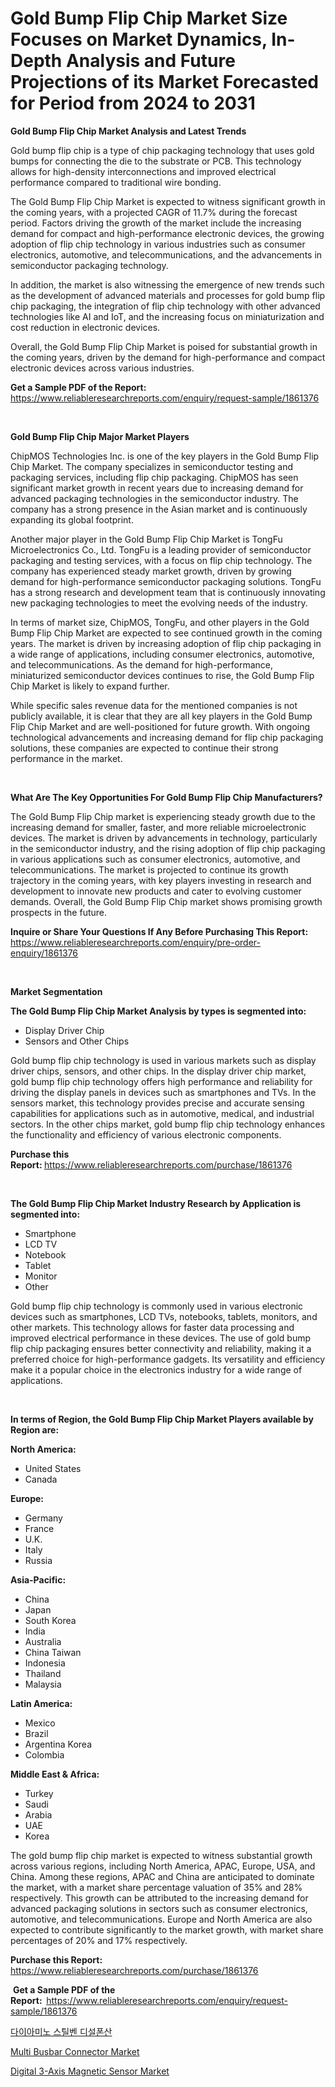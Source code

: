 <p><h1>Gold Bump Flip Chip Market Size Focuses on Market Dynamics, In-Depth Analysis and Future Projections of its Market Forecasted for Period from 2024 to 2031</h1></p><p><strong>Gold Bump Flip Chip Market Analysis and Latest Trends</strong></p>
<p><p>Gold bump flip chip is a type of chip packaging technology that uses gold bumps for connecting the die to the substrate or PCB. This technology allows for high-density interconnections and improved electrical performance compared to traditional wire bonding.</p><p>The Gold Bump Flip Chip Market is expected to witness significant growth in the coming years, with a projected CAGR of 11.7% during the forecast period. Factors driving the growth of the market include the increasing demand for compact and high-performance electronic devices, the growing adoption of flip chip technology in various industries such as consumer electronics, automotive, and telecommunications, and the advancements in semiconductor packaging technology.</p><p>In addition, the market is also witnessing the emergence of new trends such as the development of advanced materials and processes for gold bump flip chip packaging, the integration of flip chip technology with other advanced technologies like AI and IoT, and the increasing focus on miniaturization and cost reduction in electronic devices.</p><p>Overall, the Gold Bump Flip Chip Market is poised for substantial growth in the coming years, driven by the demand for high-performance and compact electronic devices across various industries.</p></p>
<p><strong>Get a Sample PDF of the Report:&nbsp;</strong> <a href="https://www.reliableresearchreports.com/enquiry/request-sample/1861376">https://www.reliableresearchreports.com/enquiry/request-sample/1861376</a></p>
<p>&nbsp;</p>
<p><strong>Gold Bump Flip Chip Major Market Players</strong></p>
<p><p>ChipMOS Technologies Inc. is one of the key players in the Gold Bump Flip Chip Market. The company specializes in semiconductor testing and packaging services, including flip chip packaging. ChipMOS has seen significant market growth in recent years due to increasing demand for advanced packaging technologies in the semiconductor industry. The company has a strong presence in the Asian market and is continuously expanding its global footprint.</p><p>Another major player in the Gold Bump Flip Chip Market is TongFu Microelectronics Co., Ltd. TongFu is a leading provider of semiconductor packaging and testing services, with a focus on flip chip technology. The company has experienced steady market growth, driven by growing demand for high-performance semiconductor packaging solutions. TongFu has a strong research and development team that is continuously innovating new packaging technologies to meet the evolving needs of the industry.</p><p>In terms of market size, ChipMOS, TongFu, and other players in the Gold Bump Flip Chip Market are expected to see continued growth in the coming years. The market is driven by increasing adoption of flip chip packaging in a wide range of applications, including consumer electronics, automotive, and telecommunications. As the demand for high-performance, miniaturized semiconductor devices continues to rise, the Gold Bump Flip Chip Market is likely to expand further.</p><p>While specific sales revenue data for the mentioned companies is not publicly available, it is clear that they are all key players in the Gold Bump Flip Chip Market and are well-positioned for future growth. With ongoing technological advancements and increasing demand for flip chip packaging solutions, these companies are expected to continue their strong performance in the market.</p></p>
<p>&nbsp;</p>
<p><strong>What Are The Key Opportunities For Gold Bump Flip Chip Manufacturers?</strong></p>
<p><p>The Gold Bump Flip Chip market is experiencing steady growth due to the increasing demand for smaller, faster, and more reliable microelectronic devices. The market is driven by advancements in technology, particularly in the semiconductor industry, and the rising adoption of flip chip packaging in various applications such as consumer electronics, automotive, and telecommunications. The market is projected to continue its growth trajectory in the coming years, with key players investing in research and development to innovate new products and cater to evolving customer demands. Overall, the Gold Bump Flip Chip market shows promising growth prospects in the future.</p></p>
<p><strong>Inquire or Share Your Questions If Any Before Purchasing This Report:</strong> <a href="https://www.reliableresearchreports.com/enquiry/pre-order-enquiry/1861376">https://www.reliableresearchreports.com/enquiry/pre-order-enquiry/1861376</a></p>
<p>&nbsp;</p>
<p><strong>Market Segmentation</strong></p>
<p><strong>The Gold Bump Flip Chip Market Analysis by types is segmented into:</strong></p>
<p><ul><li>Display Driver Chip</li><li>Sensors and Other Chips</li></ul></p>
<p><p>Gold bump flip chip technology is used in various markets such as display driver chips, sensors, and other chips. In the display driver chip market, gold bump flip chip technology offers high performance and reliability for driving the display panels in devices such as smartphones and TVs. In the sensors market, this technology provides precise and accurate sensing capabilities for applications such as in automotive, medical, and industrial sectors. In the other chips market, gold bump flip chip technology enhances the functionality and efficiency of various electronic components.</p></p>
<p><strong>Purchase this Report:&nbsp;</strong><a href="https://www.reliableresearchreports.com/purchase/1861376">https://www.reliableresearchreports.com/purchase/1861376</a></p>
<p>&nbsp;</p>
<p><strong>The Gold Bump Flip Chip Market Industry Research by Application is segmented into:</strong></p>
<p><ul><li>Smartphone</li><li>LCD TV</li><li>Notebook</li><li>Tablet</li><li>Monitor</li><li>Other</li></ul></p>
<p><p>Gold bump flip chip technology is commonly used in various electronic devices such as smartphones, LCD TVs, notebooks, tablets, monitors, and other markets. This technology allows for faster data processing and improved electrical performance in these devices. The use of gold bump flip chip packaging ensures better connectivity and reliability, making it a preferred choice for high-performance gadgets. Its versatility and efficiency make it a popular choice in the electronics industry for a wide range of applications.</p></p>
<p>&nbsp;</p>
<p><strong>In terms of Region, the Gold Bump Flip Chip Market Players available by Region are:</strong></p>
<p>
    <p> <strong> North America: </strong>
        <ul>
            <li>United States</li>
            <li>Canada</li>
        </ul>
        </p> 
    <p> <strong> Europe: </strong>
        <ul>
            <li>Germany</li>
            <li>France</li>
            <li>U.K.</li>
            <li>Italy</li>
            <li>Russia</li>
        </ul>
        </p> 
    <p> <strong> Asia-Pacific: </strong>
        <ul>
            <li>China</li>
            <li>Japan</li>
            <li>South Korea</li>
            <li>India</li>
            <li>Australia</li>
            <li>China Taiwan</li>
            <li>Indonesia</li>
            <li>Thailand</li>
            <li>Malaysia</li>
        </ul>
        </p> 
    <p> <strong> Latin America: </strong>
        <ul>
            <li>Mexico</li>
            <li>Brazil</li>
            <li>Argentina Korea</li>
            <li>Colombia</li>
        </ul>
        </p> 
    <p> <strong> Middle East & Africa: </strong>
        <ul>
            <li>Turkey</li>
            <li>Saudi</li>
            <li>Arabia</li>
            <li>UAE</li>
            <li>Korea</li>
        </ul>
    </p>
    </p>
<p><p>The gold bump flip chip market is expected to witness substantial growth across various regions, including North America, APAC, Europe, USA, and China. Among these regions, APAC and China are anticipated to dominate the market, with a market share percentage valuation of 35% and 28% respectively. This growth can be attributed to the increasing demand for advanced packaging solutions in sectors such as consumer electronics, automotive, and telecommunications. Europe and North America are also expected to contribute significantly to the market growth, with market share percentages of 20% and 17% respectively.</p></p>
<p><strong>Purchase this Report: </strong><a href="https://www.reliableresearchreports.com/purchase/1861376">https://www.reliableresearchreports.com/purchase/1861376</a></p>
<p>&nbsp;<strong>Get a Sample PDF of the Report:&nbsp;&nbsp;</strong><a href="https://www.reliableresearchreports.com/enquiry/request-sample/1861376">https://www.reliableresearchreports.com/enquiry/request-sample/1861376</a></p>
<p><strong></strong></p>
<p><p><a href="https://github.com/JonHarrtis67676y/Market-Research-Report-List-1/blob/main/964980112658.md">다이아미노 스틸벤 디설폰산</a></p><p><a href="https://github.com/bobicer/Market-Research-Report-List-2/blob/main/multi-busbar-connector-market.md">Multi Busbar Connector Market</a></p><p><a href="https://github.com/timeliteaut/Market-Research-Report-List-2/blob/main/digital-3-axis-magnetic-sensor-market.md">Digital 3-Axis Magnetic Sensor Market</a></p></p>